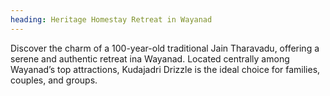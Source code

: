 ```yaml
---
heading: Heritage Homestay Retreat in Wayanad
---
```


Discover the charm of a 100-year-old traditional Jain Tharavadu, offering a serene and authentic retreat ina Wayanad. Located centrally among Wayanad’s top attractions, Kudajadri Drizzle is the ideal choice for families, couples, and groups.
